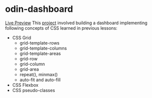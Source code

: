 # odin-dashboard

[Live Preview](https://norphel.github.io/odin-dashboard/)
This [project](https://www.theodinproject.com/lessons/node-path-intermediate-html-and-css-admin-dashboard) involved building a dashboard implementing following concepts of CSS learned in previous lessons:
* CSS Grid
    * grid-template-rows
    * grid-template-columns
    * grid-template-areas
    * grid-row
    * grid-column
    * grid-area
    * repeat(), minmax()
    * auto-fit and auto-fill
* CSS Flexbox
* CSS pseudo-classes
